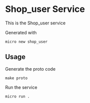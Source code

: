 # Shop_user Service

This is the Shop_user service

Generated with

```
micro new shop_user
```

## Usage

Generate the proto code

```
make proto
```

Run the service

```
micro run .
```